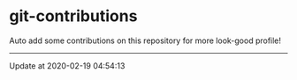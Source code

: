 # git-contributions

Auto add some contributions on this repository for more look-good profile!

---

Update at 2020-02-19 04:54:13
